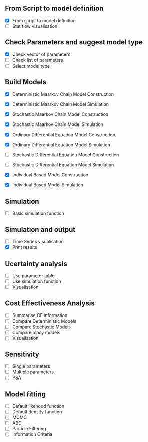 

## From Script to model definition
- [x] From script to model definition
- [ ] Stat flow visualisation

## Check Parameters and suggest model type
- [x] Check vector of parameters
- [ ] Check list of parameters
- [ ] Select model type

## Build Models
- [x] Deterministic Maarkov Chain Model Construction
- [x] Deterministic Maarkov Chain Model Simulation

- [x] Stochastic Maarkov Chain Model Construction
- [x] Stochastic Maarkov Chain Model Simulation

- [x] Ordinary Differential Equation Model Construction
- [x] Ordinary Differential Equation Model Simulation

- [ ] Stochastic Differential Equation Model Construction
- [ ] Stochastic Differential Equation Model Simulation

- [x] Individual Based Model Construction
- [x] Individual Based Model Simulation

## Simulation 
- [ ] Basic simulation function 

## Simulation and output
- [ ] Time Series visualisation
- [x] Print results 

## Ucertainty analysis
- [ ] Use parameter table
- [ ] Use simulation function
- [ ] Visualisation

## Cost Effectiveness Analysis
- [ ] Summarise CE information
- [ ] Compare Deterministic Models
- [ ] Compare Stochastic Models 
- [ ] Compare many models
- [ ] Visualisation 

## Sensitivity 
- [ ] Single parameters
- [ ] Multiple parameters
- [ ] PSA

## Model fitting
- [ ] Default likehood function
- [ ] Default density function
- [ ] MCMC
- [ ] ABC
- [ ] Particle Filtering
- [ ] Information Criteria
